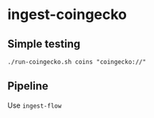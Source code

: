# ingest-coingecko

## Simple testing

```
./run-coingecko.sh coins "coingecko://"
```

## Pipeline

Use `ingest-flow`
